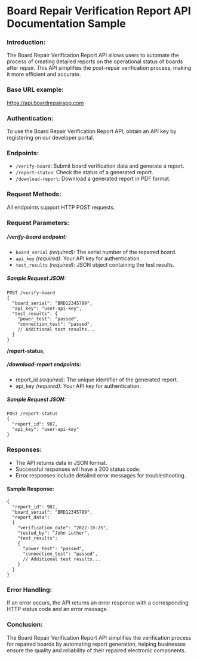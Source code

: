 # Board Repair Verification Report API Documentation Sample
### Introduction:
The Board Repair Verification Report API allows users to automate the process of creating detailed reports on the operational status of boards after repair. This API simplifies the post-repair verification process, making it more efficient and accurate.
### Base URL example:
https://api.boardrepairapp.com
### Authentication:
To use the Board Repair Verification Report API, obtain an API key by registering on our developer portal.
### Endpoints:
  + `/verify-board`: Submit board verification data and generate a report.
  + `/report-status`: Check the status of a generated report.
  + `/download-report`: Download a generated report in PDF format.
### Request Methods:
All endpoints support HTTP POST requests.
### Request Parameters:
##### **/verify-board** endpoint:
  + `board_serial` *(required)*: The serial number of the repaired board.
  + `api_key` *(required)*: Your API key for authentication.
  + `test_results` *(required)*: JSON object containing the test results.
##### Sample Request JSON:
````
POST /verify-board
{
  "board_serial": "BRD12345789",
  "api_key": "user-api-key",
  "test_results": {
    "power_test": "passed",
    "connection_test": "passed",
    // Additional test results...
  }
}
````
**/report-status**, 
##### /download-report endpoints:
+ report_id *(required)*: The unique identifier of the generated report.
+ api_key *(required)*: Your API key for authentication.
##### Sample Request JSON:
````
POST /report-status
{
  "report_id": 987,
  "api_key": "user-api-key"
}
````
### Responses:
+ The API returns data in JSON format.
+ Successful responses will have a 200 status code.
+ Error responses include detailed error messages for troubleshooting.
#### Sample Response:
````
{
  "report_id": 987,
  "board_serial": "BRD12345789",
  "report_data": 
  {
    "verification_date": "2022-10-25",
    "tested_by": "John Luther",
    "test_results": 
    {
      "power_test": "passed",
      "connection_test": "passed",
      // Additional test results...
    }
  }
}
````
### Error Handling:
If an error occurs, the API returns an error response with a corresponding HTTP status code and an error message.
### Conclusion:
The Board Repair Verification Report API simplifies the verification process for repaired boards by automating report generation, helping businesses ensure the quality and reliability of their repaired electronic components.
